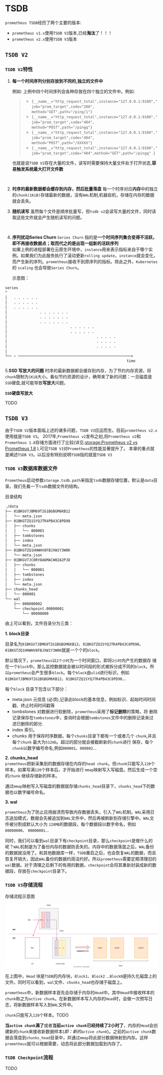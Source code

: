 # TSDB

`prometheus TSDB`经历了两个主要的版本:  

- `prometheus v1.x`使用`TSDB V2`版本,已经**淘汰**了！！！
- `prometheus v2.x`使用`TSDB V3`版本


## `TSDB V2`

### `TSDB V2`特性

1. **每一个时间序列分别存放到不同的,独立的文件中**

   例如: 上例中四个时间序列会各种存放在四个独立的文件中。例如:

    > - `{__name__="http_request_total",instance="127.0.0.1:9100","job="prom_target",code="200",    method="GET",path="/ping/1"}` 
    > - `{__name__="http_request_total",instance="127.0.0.1:9100","job="prom_target",code="404",    method="POST",path="/pingq"}`
    > - `{__name__="http_request_total",instance="127.0.0.1:9100","job="prom_target",code="404",    method="POST",path="/XXXXX"}`
    > - `{__name__="http_request_total",instance="127.0.0.1:9100","job="prom_target",code="404",method="GET",path="/pingq" }`
  
  
    也就是说`TSDB V2`存在大量的文件，读写时需要保持大量文件处于打开状态,**容易触发系统最大打开文件数**  

    <br/>

2. **时序的最新数据都会缓存到内存，然后批量落盘**
  每一个时序对应**内存**中的独立的`chunk(1KiB)`存储最新的数据，没有`WAL`机制,机器宕机，存储在内存的数据就会丢失。
   <br/>


3. **随机读写**
虽然每个文件是顺序批量写，但`tsdb v2`会读写大量的文件，同时读取这些文件就会产生随机读写的问题。
 <br/>

4. **序列扰动Series Churn**
  `Series Churn` 指的是**一个时间序列集合变得不活跃，即不再接收数据点；取而代之的是出现一组新的活跃序列**  
   如果上例的进程部署在云原生环境中，`instance`用来表示指标来自于哪个实例。如果我们为此服务执行了滚动更新`rolling update`，`instance`就会变化，而产生新的序列。`prometheus`接收不到原序列的指标。除此之外，`Kubernetes`的 `scaling` 也会导致`Series Churn`。  
  
   示意图：

  ```
  series
  ^
  │   . . . . . .
  │   . . . . . .
  │   . . . . . .
  │               . . . . . . .
  │               . . . . . . .
  │               . . . . . . .
  │                             . . . . . .
  │                             . . . . . .
  │                                         . . . . .
  │                                         . . . . .
  │                                         . . . . .
  |
  └── ~ ────────────────────────────────────────────────────>
                                                          time 
  ```
  5.**SSD 写放大的问题**
  时序的最新数据都会缓存到内存，为了节约内存资源，将`chunk`限制为`1KiB`大小。看似节约资源的设计，确带来了新的问题：一旦磁盘是`SSD`硬盘,就可能导致**写放大**问题。 

  **`SSD`硬盘写放大**
  
  TODO

## `TSDB V3`

由于`TSDB V2`版本面临上述的诸多问题，`TSDB V3`应运而生。目前`prometheus v2.x`使用就是`TSDB V3`。 2017年,`Prometheus v2`发布之初,将`Prometheus v2`和 `Prometheus 1.8`存储方面进行了比较(详见:[storage:Prometheus v2 vs Prometheus 1.8](https://prometheus.io/blog/2017/11/08/announcing-prometheus-2-0/#storage) ),可见`TSDB V3`对`Prometheus`的性能显著提升了。 本章的重点就是阐述`TSDB V3`。以后没有特别说明`TSDB`指的就是`TSDB V3`

### `TSDB V3`数据库数据文件

`Prometheus`启动参数`storage.tsdb.path`来指定`tsdb`数据存储位置，默认是`data`目录。我们先看一下`tsdb`数据文件的结构。

目录结构  

```text
./data
├── 01BKGV7JBM69T2G1BGBGM6KB12
│   └── meta.json
├── 01BKGTZQ1SYQJTR4PB43C8PD98
│   ├── chunks
│   │   └── 000001
│   ├── tombstones
│   ├── index
│   └── meta.json
├── 01BKGTZQ1HHWHV8FBJXW1Y3W0K
│   └── meta.json
├── 01BKGV7JC0RY8A6MACW02A2PJD
│   ├── chunks
│   │   └── 000001
│   ├── tombstones
│   ├── index
│   └── meta.json
├── chunks_head
│   └── 000001
└── wal
    ├── 000000002
    └── checkpoint.00000001
        └── 00000000
```

由上可以看到，文件目录分为三类：

**1. block目录**  

目录名为`01BKGV7JBM69T2G1BGBGM6KB12`、`01BKGTZQ1SYQJTR4PB43C8PD98`、  `01BKGTZQ1HHWHV8FBJXW1Y3W0K`就是一个个的`block`。  

默认情况下，`prometheus`以`2个小时`为一个时间窗口，即将`2小时`内产生的数据存  储在一个`block`中。那么监控数据就会被以时间段的形式被拆分成不同的`block`，所  以`prometheus`会产生很多`block`。每个`block`由`ulid`进行标识，例如  `01BKGV7JBM69T2G1BGBGM6KB12`、`01BKGTZQ1SYQJTR4PB43C8PD98`...

每个`block` 目录下包含以下部分：

  - meta.json    元信息  (必须),记录此block的基本信息，例如标识、起始时间时间 戳、终止时间时间戳等
  - tombstones   对数据进行软删除，`prometheus`采用了**标记删除**的策略，将 删除记录保存在`tombstones`中，查询时会根据`tombstones`文件中的删除记录来过 滤已删除的部分.
  - index        索引。
  - chunks       用于保存时序数据。每个`chunks`目录下都有一个或者几个 `chunk`,并且每个`chunk` 最大为`512mb`。超过的部分就会被截断新的`chunk`进行 保存，每个`chunk`以数字编号命名,例如`000001`、`000002`...

**2. chunks_head**  
`prometheus`把新采集到的数据存储在内存的`head chunk`。但`chunk`只能写入`120`个样本。如果写满`120`个样本后，才开始进行 `mmap`映射写入写磁盘。然后生成一个空的`chunk` 继续存储新的样本。

通过`mmap`映射写入写磁盘的数据就存储`chunks_head`目录下，`chunks_head`下的数据也以数字编号命名。

**3. wal**

`prometheus`为了防止应用崩溃而导致内存数据丢失，引入了`WAL`机制。`WAL`采用日志追加模式，数据会先被追加到`WAL`文件中，然后再被刷新到存储引擎中。`WAL`文件被分割成默认大小为 `128MB`的数据段，每个数据段以数字命名，例如 `00000000`、 `00000001`...

同时，我们可以看到`wal`目录下有`checkpoint`目录，那么`checkpoint`是做什么的呢？`WAL`机制是为了备份内存的数据防丢失的。内存中的数据落盘之后，`WAL`备份的数据就没用了。和其他数据库一样，`TSDB`重启之后，也会恢复`WAL`的数据，而且恢复开销大，因此`WAL`备份的数据约简洁约好。所以`prometheus`需要定期清理旧的`wal`数据。对于清理之后剩下的有用的数据，`checkpoint`会将其重新封装成新的数据段，存放在`checkpoint`目录下。

<!-- 
**思考题一** `block`选择`ulid` 作为标识有什么优势吗？为何不选择`uuid`？

`ULID`基于时间戳生成，因此可以按照时间戳进行排序
TODO

**思考题二** `prometheus`既然`wal`是写磁盘，而记录到`block`也是写磁盘。为什么不直接写`block`，而引入`wal`呢？

TODO
**思考题三** 零拷贝技术主要有`mmap`、`sendfile`,为何选择`mmap`,而不使用`sendfile`？

TODO -->


### `TSDB V3`存储流程

存储流程示意图  

![存储流程示意图](./src/tsdb_storage_core.svg)

在上图中，`Head` 块是`TSDB`的内存块，`Block1`、`Block2` ...`BlockN`是持久化磁盘上的文件。同时可以看到，`wal`文件、`chunks_head`也存储于磁盘上。

`prometheus`中，新数据样本首先会存储于内存的`Head`中。其中`Head`中接收样本的`chunk`称之为`active chunk`。在新数据样本写入内存的`Head`时，会做一次预写日志，将新数据样本写入到`WAL`文件中。  

`chunk`只能写入`120`个样本。TODO

**当`active chunk`满了**或者**当前`active chunk`已经持续了2小时了**，内存的`Head`会创建新的`chunk`来接收新数据样本(*即：新的`active chunk`*)。之前的`active chunk`数据会落盘到`chunks_head`目录中，并通过`mmap`将此部分数据映射到内存。这样`prometheus`就可以根据需要，动态将此部分数据加载到内存了。




### `TSDB Checkpoint`流程

TODO
